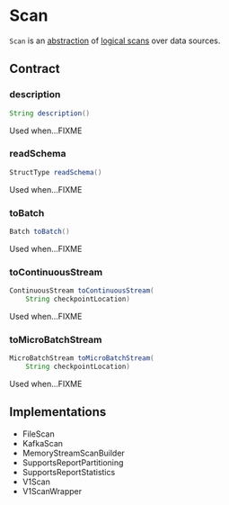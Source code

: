 # Scan

`Scan` is an [abstraction](#contract) of [logical scans](#implementations) over data sources.

## Contract

### <span id="description"> description

```java
String description()
```

Used when...FIXME

### <span id="readSchema"> readSchema

```java
StructType readSchema()
```

Used when...FIXME

### <span id="toBatch"> toBatch

```java
Batch toBatch()
```

Used when...FIXME

### <span id="toContinuousStream"> toContinuousStream

```java
ContinuousStream toContinuousStream(
    String checkpointLocation)
```

Used when...FIXME

### <span id="toMicroBatchStream"> toMicroBatchStream

```java
MicroBatchStream toMicroBatchStream(
    String checkpointLocation)
```

Used when...FIXME

## Implementations

* FileScan
* KafkaScan
* MemoryStreamScanBuilder
* SupportsReportPartitioning
* SupportsReportStatistics
* V1Scan
* V1ScanWrapper
